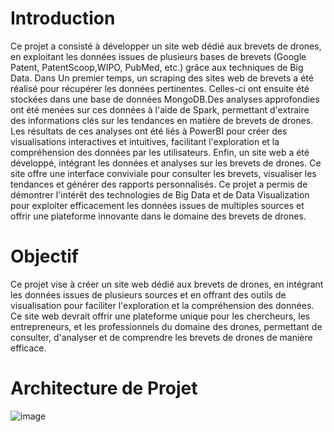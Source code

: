 # Introduction
Ce projet a consisté à développer un site web dédié aux brevets de drones, en exploitant les données issues de plusieurs bases de brevets (Google Patent, PatentScoop,WIPO, PubMed, etc.) grâce aux techniques de Big Data. Dans Un premier temps, un scraping des sites web de brevets a été réalisé pour récupérer les données pertinentes. Celles-ci ont ensuite été stockées dans une
base de données MongoDB.Des analyses approfondies ont été menées sur ces données à l'aide de Spark, permettant d'extraire des informations clés sur les tendances en matière de brevets de drones.
Les résultats de ces analyses ont été liés à PowerBI pour créer des visualisations interactives et intuitives, facilitant l'exploration et la compréhension des données par les utilisateurs.
Enfin, un site web a été développé, intégrant les données et analyses sur les brevets de drones. Ce site offre une interface conviviale pour consulter les brevets, visualiser
les tendances et générer des rapports personnalisés.
Ce projet a permis de démontrer l'intérêt des technologies de Big Data et de Data Visualization pour exploiter efficacement les données issues de multiples sources et offrir une plateforme innovante dans le domaine des brevets de drones.

# Objectif 
Ce projet vise à créer un site web dédié aux brevets de drones, en intégrant les données issues de plusieurs sources et en offrant des outils de visualisation pour faciliter l'exploration et la compréhension des données. Ce site web devrait offrir une plateforme unique pour les chercheurs, les entrepreneurs, et les professionnels du domaine des drones, permettant de consulter, d'analyser et de comprendre les brevets de drones de manière efficace.

# Architecture de Projet 
![image](https://github.com/user-attachments/assets/44e26604-323a-492f-aac9-6042cc15e42e)

